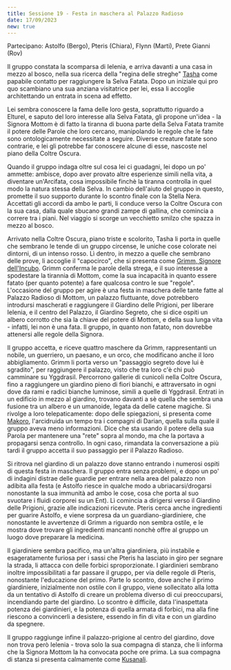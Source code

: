 ```yaml
---
title: Sessione 19 - Festa in maschera al Palazzo Radioso
date: 17/09/2023
new: true
---
```

Partecipano: Astolfo (Bergo), Pteris (Chiara), Flynn (Marti), Prete Gianni (Rov)

Il gruppo constata la scomparsa di Ielenia, e arriva davanti a una casa in mezzo al bosco, nella sua ricerca della "regina delle streghe" [Tasha]() come papabile contatto per raggiungere la Selva Fatata. Dopo un iniziale qui pro quo scambiano una sua anziana visitatrice per lei, essa li accoglie architettando un entrata in scena ad effetto. 

Lei sembra conoscere la fama delle loro gesta, soprattutto riguardo a Elturel, e saputo del loro interesse alla Selva Fatata, gli propone un'idea - la Signora Mottom è di fatto la tiranna di buona parte della Selva Fatata tramite il potere delle Parole che loro cercano, manipolando le regole che le fate sono ontologicamente necessitate a seguire. Diverse creature fatate sono contrarie, e lei gli potrebbe far conoscere alcune di esse, nascoste nel piano della Coltre Oscura. 

Quando il gruppo indaga oltre sul cosa lei ci guadagni, lei dopo un po' ammette: ambisce, dopo aver provato altre esperienze simili nella vita, a diventare un'Arcifata, cosa impossibile finchè la tiranna controlla in quel modo la natura stessa della Selva. In cambio dell'aiuto del gruppo in questo, promette il suo supporto durante lo scontro finale con la Stella Nera. Accettati gli accordi da ambo le parti, li conduce verso la Coltre Oscura con la sua casa, dalla quale sbucano grandi zampe di gallina, che comincia a correre tra i piani. Nel viaggio si scorge un vecchietto smilzo che spazza in mezzo al bosco.

Arrivato nella Coltre Oscura, piano triste e scolorito, Tasha li porta in quelle che sembrano le tende di un gruppo circense, le uniche cose colorate nei dintorni, di un intenso rosso. Lì dentro, in mezzo a quelle che sembrano delle prove, li accoglie il "capocirco", che si presenta come [Grimm, Signore dell'Incubo](). Grimm conferma le parole della strega, e il suo interesse a spodestare la tirannia di Mottom, come la sua incapacità in quanto essere fatato (per quanto potente) a fare qualcosa contro le sue "regole". L'occasione del gruppo per agire è una festa in maschera delle tante fatte al Palazzo Radioso di Mottom, un palazzo fluttuante, dove potrebbero introdursi mascherati e raggiungere il Giardino delle Prigioni, per liberare Ielenia, e il centro del Palazzo, il Giardino Segreto, che si dice ospiti un albero corrotto che sia la chiave del potere di Mottom, e della sua lunga vita - infatti, lei non è una fata. Il gruppo, in quanto non fatato, non dovrebbe attenersi alle regole della Signora.

Il gruppo accetta, e riceve quattro maschere da Grimm, rappresentanti un nobile, un guerriero, un paesano, e un orco, che modificano anche il loro abbigliamento. Grimm li porta verso un "passaggio segreto dove lui è sgradito", per raggiungere il palazzo, visto che tra loro c'è chi può camminare su Yggdrasil. Percorrono gallerie di cunicoli nella Coltre Oscura, fino a raggiungere un giardino pieno di fiori bianchi, e attraversato in ogni dove da rami e radici bianche luminose, simili a quelle di Yggdrasil. Entrati in un edificio in mezzo al giardino, trovano davanti a sè quella che sembra una fusione tra un albero e un umanoide, legata da delle catene magiche. Si rivolge a loro telepaticamente: dopo delle spiegazioni, si presenta come [Makoro](/star/mainquest.md#makoro), l'arcidruida un tempo tra i compagni di Darian, quella sulla quale il gruppo aveva meno informazioni. Dice che sta usando il potere della sua Parola per mantenere una "rete" sopra al mondo, ma che la portava a propagarsi senza controllo. In ogni caso, rimandata la conversazione a più tardi il gruppo accetta il suo passaggio per il Palazzo Radioso.

Si ritrova nel giardino di un palazzo dove stanno entrando i numerosi ospiti di questa festa in maschera. Il gruppo entra senza problemi, e dopo un po' di indagini distrae delle guardie per entrare nella area del palazzo non adibita alla festa (e Astolfo riesce in qualche modo a ubriacarsi/drogarsi nonostante la sua immunità ad ambo le cose, cosa che porta al suo svuotare i fluidi corporei su un Ent). Lì comincia a dirigersi verso il Giardino delle Prigioni, grazie alle indicazioni ricevute. Pteris cerca anche ingredienti per guarire Astolfo, e viene sorpresa da un guardiano-giardiniere, che nonostante le avvertenze di Grimm a riguardo non sembra ostile, e le mostra dove trovare gli ingredienti mancanti nonchè offre al gruppo un luogo dove preparare la medicina. 

Il giardiniere sembra pacifico, ma un'altra giardiniera, più instabile e esageratamente furiosa per i sassi che Pteris ha lasciato in giro per segnare la strada, li attacca con delle forbici sproporzionate. I giardinieri sembrano inoltre impossibilitati a far passare il gruppo, per via delle regole di Pteris, nonostante l'educazione del primo. Parte lo scontro, dove anche il primo giardiniere, inizialmente non ostile con il gruppo, viene sollecitato alla lotta da un tentativo di Astolfo di creare un problema diverso di cui preoccuparsi, incendiando parte del giardino. Lo scontro è difficile, data l'inaspettata potenza dei giardinieri, e la potenza di quella armata di forbici, ma alla fine riescono a convincerli a desistere, essendo in fin di vita e con un giardino da spegnere.

Il gruppo raggiunge infine il palazzo-prigione al centro del giardino, dove non trova però Ielenia - trova solo la sua compagna di stanza, che li informa che la Signora Mottom la ha convocata poche ore prima. La sua compagna di stanza si presenta calmamente come [Kusanali]().